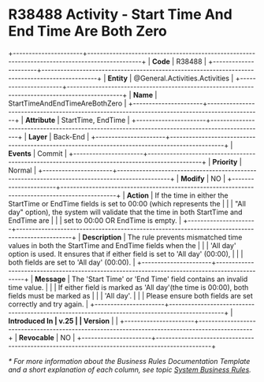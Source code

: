 ﻿---
erp.type: business-rule
erp.entity: General.Activities.Activities
---

# R38488 Activity - Start Time And End Time Are Both Zero
+----------------------+-----------------------------------------------------------------------------------------------+
| **Code**             | R38488                                                                                        |
+----------------------+-----------------------------------------------------------------------------------------------+
| **Entity**           | @General.Activities.Activities                                                                |
+----------------------+-----------------------------------------------------------------------------------------------+
| **Name**             | StartTimeAndEndTimeAreBothZero                                                                |
+----------------------+-----------------------------------------------------------------------------------------------+
| **Attribute**        | StartTime, EndTime                                                                                       |
+----------------------+-----------------------------------------------------------------------------------------------+
| **Layer**            | Back-End                                                                                      |
+----------------------+-----------------------------------------------------------------------------------------------+
| **Events**           | Commit                                                                                        |
+----------------------+-----------------------------------------------------------------------------------------------+
| **Priority**         | Normal                                                                                        |
+----------------------+-----------------------------------------------------------------------------------------------+
| **Modify**           | NO                                                                                            |
+----------------------+-----------------------------------------------------------------------------------------------+
| **Action**           | If the time in either the StartTime or EndTime fields is set to 00:00 (which represents the   |
|                      | "All day" option), the system will validate that the time in both StartTime and EndTime are   |
|                      | set to 00:00 OR EndTime is empty.                                                             |
+----------------------+-----------------------------------------------------------------------------------------------+
| **Description**      | The rule prevents mismatched time values in both the StartTime and EndTime fields when the    |
|                      | 'All day' option is used. It ensures that if either field is set to 'All day' (00:00),        |
|                      | both fields are set to 'All day' (00:00).                                                     |
+----------------------+-----------------------------------------------------------------------------------------------+
| **Message**          | The 'Start Time' or 'End Time' field contains an invalid time value.                          |
|                      | If either field is marked as 'All day'(the time is 00:00), both fields must be marked as      |
|                      | 'All day'.                                                                                    |
|                      | Please ensure both fields are set correctly and try again.                                    |
+----------------------+-----------------------------------------------------------------------------------------------+
| **Introduced In      | v.25                                                                                          |
| Version**            |                                                                                               |
+----------------------+-----------------------------------------------------------------------------------------------+
| **Revocable**        | NO                                                                                            |
+----------------------+-----------------------------------------------------------------------------------------------+

*\* For more information about the Business Rules Documentation Template and a short explanation of each column, see
topic [System Business Rules](../templates/template-description-system-business-rules.md).*
